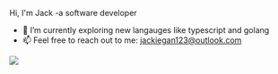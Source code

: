 Hi, I'm Jack -a software developer 

- 🔭 I’m currently exploring new langauges like typescript and golang
- 📫 Feel free to reach out to me: jackiegan123@outlook.com

<img src= "![Top Langs](https://github-readme-stats.vercel.app/api/top-langs/?username=jiajingan&exclude_repo=templeUniversity,jiajingan.github.io,site)"/>

<!--
**jiajingan/jiajingan** is a ✨ _special_ ✨ repository because its `README.md` (this file) appears on your GitHub profile.

Here are some ideas to get you started:

- 🔭 I’m currently working on ...
- 🌱 I’m currently learning ...
- 👯 I’m looking to collaborate on ...
- 🤔 I’m looking for help with ...
- 💬 Ask me about ...
- 📫 How to reach me: ...
- 😄 Pronouns: ...
- ⚡ Fun fact: ...

-->

<!--
Notes for ReadMe
https://www.markdownguide.org/basic-syntax/
https://github.com/ikatyang/emoji-cheat-sheet/blob/master/README.md some might not be in there, you can paste from discord or imessage
stats, still need to figure out how to use them
https://github.com/anuraghazra/github-readme-stats
https://github.com/jstrieb/github-stats
-->
